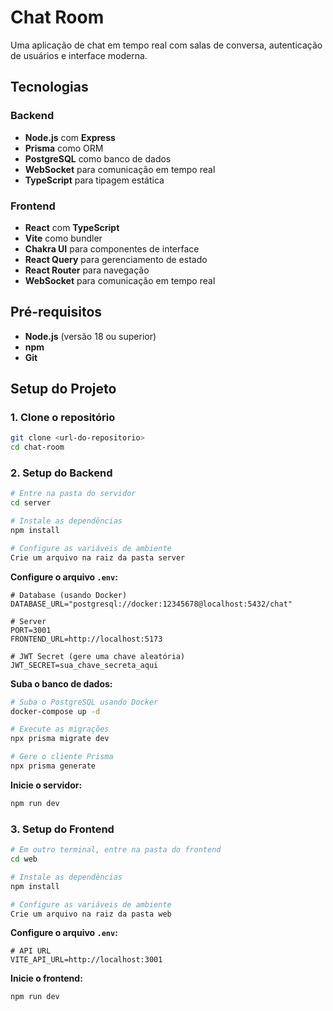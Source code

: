 # Chat Room

Uma aplicação de chat em tempo real com salas de conversa, autenticação de usuários e interface moderna.

## Tecnologias

### Backend

- **Node.js** com **Express**
- **Prisma** como ORM
- **PostgreSQL** como banco de dados
- **WebSocket** para comunicação em tempo real
- **TypeScript** para tipagem estática

### Frontend

- **React** com **TypeScript**
- **Vite** como bundler
- **Chakra UI** para componentes de interface
- **React Query** para gerenciamento de estado
- **React Router** para navegação
- **WebSocket** para comunicação em tempo real

## Pré-requisitos

- **Node.js** (versão 18 ou superior)
- **npm**
- **Git**

## Setup do Projeto

### 1. Clone o repositório

```bash
git clone <url-do-repositorio>
cd chat-room
```

### 2. Setup do Backend

```bash
# Entre na pasta do servidor
cd server

# Instale as dependências
npm install

# Configure as variáveis de ambiente
Crie um arquivo na raiz da pasta server
```

**Configure o arquivo `.env`:**

```env
# Database (usando Docker)
DATABASE_URL="postgresql://docker:12345678@localhost:5432/chat"

# Server
PORT=3001
FRONTEND_URL=http://localhost:5173

# JWT Secret (gere uma chave aleatória)
JWT_SECRET=sua_chave_secreta_aqui
```

**Suba o banco de dados:**

```bash
# Suba o PostgreSQL usando Docker
docker-compose up -d

# Execute as migrações
npx prisma migrate dev

# Gere o cliente Prisma
npx prisma generate
```

**Inicie o servidor:**

```bash
npm run dev
```

### 3. Setup do Frontend

```bash
# Em outro terminal, entre na pasta do frontend
cd web

# Instale as dependências
npm install

# Configure as variáveis de ambiente
Crie um arquivo na raiz da pasta web
```

**Configure o arquivo `.env`:**

```env
# API URL
VITE_API_URL=http://localhost:3001
```

**Inicie o frontend:**

```bash
npm run dev
```
